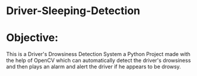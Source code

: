 # Driver-Sleeping-Detection

# Objective:
This is a Driver's Drowsiness Detection System a Python Project made with the help of OpenCV which can automatically detect the driver's drowsiness and then plays an alarm and alert the driver if he appears to be drowsy.
